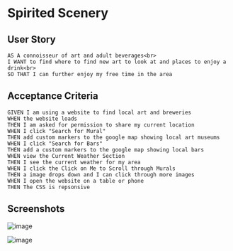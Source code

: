 # Spirited Scenery


## User Story

```
AS A connoisseur of art and adult beverages<br>
I WANT to find where to find new art to look at and places to enjoy a drink<br>
SO THAT I can further enjoy my free time in the area
```

## Acceptance Criteria

```
GIVEN I am using a website to find local art and breweries
WHEN the website loads
THEN I am asked for permission to share my current location
WHEN I click "Search for Mural"
THEN add custom markers to the google map showing local art museums
WHEN I click "Search for Bars"
THEN add a custom markers to the google map showing local bars
WHEN view the Current Weather Section
THEN I see the current weather for my area
WHEN I click the Click on Me to Scroll through Murals
THEN a image drops down and I can click through more images
WHEN I open the website on a table or phone
THEN The CSS is repsonsive
```

## Screenshots

![image](https://user-images.githubusercontent.com/63308516/87229085-4e44ab80-c373-11ea-8b3f-2c25cd71b60a.png)


![image](https://user-images.githubusercontent.com/63308516/87229113-851ac180-c373-11ea-8ebc-f2c51d8c7e72.png)
